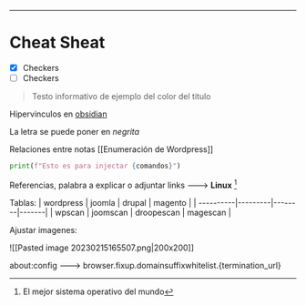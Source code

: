 --- 

# Cheat Sheat 

 - [x]  Checkers 
- [ ] Checkers 

> Testo informativo 
> de ejemplo del color del titulo 

Hipervinculos en [obsidian](https://raw.githubusercontent.com/ambionics/magento-exploits/master/magento-sqli.py)

La letra se puede poner en *negrita*

Relaciones entre notas [[Enumeración de Wordpress]]

```python
print(f"Esto es para injectar {comandos}")
```

Referencias, palabra a explicar o adjuntar links ---> **Linux** [^1]

[^1]:   El mejor sistema operativo del mundo

Tablas:
| wordpress | joomla | drupal | magento | 
| ----------|---------|--------|-------|
| wpscan | joomscan | droopescan | magescan | 

Ajustar imagenes: 

![[Pasted image 20230215165507.png|200x200]]

about:config ---> browser.fixup.domainsuffixwhitelist.{termination_url}